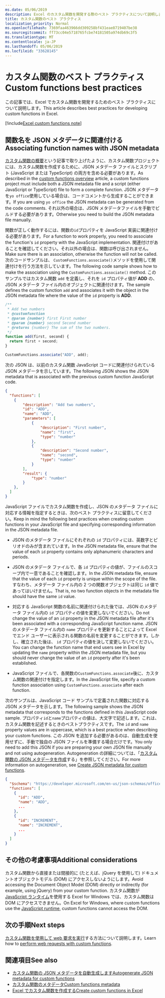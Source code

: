 ```yaml
---
ms.date: 05/06/2019
description: Excel のカスタム関数を開発する際のベスト プラクティスについて説明します。
title: カスタム関数のベスト プラクティス
localization_priority: Normal
ms.openlocfilehash: 7369faa463966dd309258bf431eae8719407be38
ms.sourcegitcommit: ff73cc04e5718765fcbe74181505a974db69c3f5
ms.translationtype: MT
ms.contentlocale: ja-JP
ms.lasthandoff: 05/06/2019
ms.locfileid: "33628145"
---
```

# <a name="custom-functions-best-practices"></a><span data-ttu-id="4594b-103">カスタム関数のベスト プラクティス</span><span class="sxs-lookup"><span data-stu-id="4594b-103">Custom functions best practices</span></span>

<span data-ttu-id="4594b-104">この記事では、Excel でカスタム関数を開発するためのベスト プラクティスについて説明します。</span><span class="sxs-lookup"><span data-stu-id="4594b-104">This article describes best practices for developing custom functions in Excel.</span></span>

[!include[Excel custom functions note](../includes/excel-custom-functions-note.md)]

## <a name="associating-function-names-with-json-metadata"></a><span data-ttu-id="4594b-105">関数名を JSON メタデータに関連付ける</span><span class="sxs-lookup"><span data-stu-id="4594b-105">Associating function names with JSON metadata</span></span>

<span data-ttu-id="4594b-106">[カスタム関数の概要](custom-functions-overview.md)という記事で取り上げたように、カスタム関数プロジェクトには、カスタム関数を作成するために、JSON メタデータ ファイルとスクリプト (JavaScript または TypeScript) の両方を含める必要があります。</span><span class="sxs-lookup"><span data-stu-id="4594b-106">As described in the [custom functions overview](custom-functions-overview.md) article, a custom functions project must include both a JSON metadata file and a script (either JavaScript or TypeScript) file to form a complete function.</span></span> <span data-ttu-id="4594b-107">JSON メタデータを`yo office`使用している場合は、コードコメントから生成することができます。</span><span class="sxs-lookup"><span data-stu-id="4594b-107">If you are using `yo office` the JSON metadata can be generated from the code comments.</span></span> <span data-ttu-id="4594b-108">それ以外の場合は、JSON メタデータファイルを手動でビルドする必要があります。</span><span class="sxs-lookup"><span data-stu-id="4594b-108">Otherwise you need to build the JSON metadata file manually.</span></span>

<span data-ttu-id="4594b-109">関数が正しく動作するには、関数の`id`プロパティを JavaScript 実装に関連付ける必要があります。</span><span class="sxs-lookup"><span data-stu-id="4594b-109">For a function to work properly, you need to associate the function's `id` property with the JavaScript implementation.</span></span> <span data-ttu-id="4594b-110">関連付けがあることを確認してください。それ以外の場合は、関数は呼び出されません。</span><span class="sxs-lookup"><span data-stu-id="4594b-110">Make sure there is an association, otherwise the function will not be called.</span></span> <span data-ttu-id="4594b-111">次のコードサンプルは、 `CustomFunctions.associate()`メソッドを使用して関連付けを行う方法を示しています。</span><span class="sxs-lookup"><span data-stu-id="4594b-111">The following code sample shows how to make the association using the `CustomFunctions.associate()` method.</span></span> <span data-ttu-id="4594b-112">このサンプルではカスタム関数 `add` を定義し、それを `id` プロパティ値が **ADD** の、JSON メタデータ ファイル内のオブジェクトに関連付けます。</span><span class="sxs-lookup"><span data-stu-id="4594b-112">The sample defines the custom function `add` and associates it with the object in the JSON metadata file where the value of the `id` property is **ADD**.</span></span>

```js
/**
 * Add two numbers
 * @customfunction
 * @param {number} first First number
 * @param {number} second Second number
 * @returns {number} The sum of the two numbers.
 */
function add(first, second) {
  return first + second;
}

CustomFunctions.associate("ADD", add);
```

<span data-ttu-id="4594b-113">次の JSON は、以前のカスタム関数 JavaScript コードに関連付けられている JSON メタデータを示しています。</span><span class="sxs-lookup"><span data-stu-id="4594b-113">The following JSON shows the JSON metadata that is associated with the previous custom function JavaScript code.</span></span>

```json
{
  "functions": [
    {
        "description": "Add two numbers",
        "id": "ADD",
        "name": "ADD",
        "parameters": [
            {
                "description": "First number",
                "name": "first",
                "type": "number"
            },
            {
                "description": "Second number",
                "name": "second",
                "type": "number"
            }
        ],
        "result": {
            "type": "number"
        }
    },
  ]
}
```


<span data-ttu-id="4594b-114">JavaScript ファイルでカスタム関数を作成し、JSON のメタデータ ファイルに対応する情報を指定するときは、次のベスト プラクティスに留意してください。</span><span class="sxs-lookup"><span data-stu-id="4594b-114">Keep in mind the following best practices when creating custom functions in your JavaScript file and specifying corresponding information in the JSON metadata file.</span></span>

* <span data-ttu-id="4594b-115">JSON のメタデータ ファイルにそれぞれの `id` プロパティには、英数字とピリオドのみが含まれています。</span><span class="sxs-lookup"><span data-stu-id="4594b-115">In the JSON metadata file, ensure that the value of each `id` property contains only alphanumeric characters and periods.</span></span>

* <span data-ttu-id="4594b-116">JSON のメタデータ ファイルで、各 `id` プロパティの値が、ファイルのスコープ内で一意であることを確認します。</span><span class="sxs-lookup"><span data-stu-id="4594b-116">In the JSON metadata file, ensure that the value of each `id` property is unique within the scope of the file.</span></span> <span data-ttu-id="4594b-117">すなわち、メタデータ ファイル内の 2 つの関数オブジェクトは同じ `id` 値であってはいけません。</span><span class="sxs-lookup"><span data-stu-id="4594b-117">That is, no two function objects in the metadata file should have the same `id` value.</span></span>

* <span data-ttu-id="4594b-118">対応する JavaScript 関数の名前に関連付けられた後では、JSON のメタデータ ファイル内の `id` プロパティの値を変更しないでください。</span><span class="sxs-lookup"><span data-stu-id="4594b-118">Do not change the value of an `id` property in the JSON metadata file after it's been associated with a corresponding JavaScript function name.</span></span> <span data-ttu-id="4594b-119">JSON のメタデータ ファイル内の `name` プロパティを更新することによって Excel でエンド ユーザーに表示される関数の名前を変更することができます。しかし、確立された後は、 `id` プロパティの値を決して変更しないでください。</span><span class="sxs-lookup"><span data-stu-id="4594b-119">You can change the function name that end users see in Excel by updating the `name` property within the JSON metadata file, but you should never change the value of an `id` property after it's been established.</span></span>

* <span data-ttu-id="4594b-120">JavaScript ファイルで、各関数の`CustomFunctions.associate`後に、カスタム関数の関連付けを指定します。</span><span class="sxs-lookup"><span data-stu-id="4594b-120">In the JavaScript file, specify a custom function association using `CustomFunctions.associate` after each function.</span></span>

<span data-ttu-id="4594b-121">次のサンプルは、JavaScript コード サンプルで定義された関数に対応する JSON メタデータを示します。</span><span class="sxs-lookup"><span data-stu-id="4594b-121">The following sample shows the JSON metadata that corresponds to the functions defined in this JavaScript code sample.</span></span> <span data-ttu-id="4594b-122">プロパティ`id`と`name`プロパティの値は、大文字で記述します。これは、カスタム関数を記述するときのベストプラクティスです。</span><span class="sxs-lookup"><span data-stu-id="4594b-122">The `id` and `name` property values are in uppercase, which is a best practice when describing your custom functions.</span></span> <span data-ttu-id="4594b-123">この JSON を追加する必要があるのは、自動生成を使用せずに、手動で独自の JSON ファイルを準備する場合だけです。</span><span class="sxs-lookup"><span data-stu-id="4594b-123">You only need to add this JSON if you are preparing your own JSON file manually and not using autogeneration.</span></span> <span data-ttu-id="4594b-124">Autogeneration の詳細については、「[カスタム関数の JSON メタデータを作成](custom-functions-json-autogeneration.md)する」を参照してください。</span><span class="sxs-lookup"><span data-stu-id="4594b-124">For more information on autogeneration, see [Create JSON metadata for custom functions](custom-functions-json-autogeneration.md).</span></span>

```json
{
  "$schema": "https://developer.microsoft.com/en-us/json-schemas/office-js/custom-functions.schema.json",
  "functions": [
    {
      "id": "ADD",
      "name": "ADD",
      ...
    },
    {
      "id": "INCREMENT",
      "name": "INCREMENT",
      ...
    }
  ]
}
```

## <a name="additional-considerations"></a><span data-ttu-id="4594b-125">その他の考慮事項</span><span class="sxs-lookup"><span data-stu-id="4594b-125">Additional considerations</span></span>

<span data-ttu-id="4594b-126">カスタム関数から直接または間接的に (たとえば、jQuery を使用して) ドキュメントオブジェクトモデル (DOM) にアクセスしないようにします。</span><span class="sxs-lookup"><span data-stu-id="4594b-126">Avoid accessing the Document Object Model (DOM) directly or indirectly (for example, using jQuery) from your custom function.</span></span> <span data-ttu-id="4594b-127">カスタム関数が [JavaScript ランタイム](custom-functions-runtime.md)を使用する Excel for Windows では、カスタム関数はDOM にアクセスできません。</span><span class="sxs-lookup"><span data-stu-id="4594b-127">On Excel for Windows, where custom functions use the [JavaScript runtime](custom-functions-runtime.md), custom functions cannot access the DOM.</span></span>

## <a name="next-steps"></a><span data-ttu-id="4594b-128">次の手順</span><span class="sxs-lookup"><span data-stu-id="4594b-128">Next steps</span></span>
<span data-ttu-id="4594b-129">[カスタム関数を使用して web 要求を実行](custom-functions-web-reqs.md)する方法について説明します。</span><span class="sxs-lookup"><span data-stu-id="4594b-129">Learn how to [perform web requests with custom functions](custom-functions-web-reqs.md).</span></span>

## <a name="see-also"></a><span data-ttu-id="4594b-130">関連項目</span><span class="sxs-lookup"><span data-stu-id="4594b-130">See also</span></span>

* [<span data-ttu-id="4594b-131">カスタム関数の JSON メタデータを自動生成します</span><span class="sxs-lookup"><span data-stu-id="4594b-131">Autogenerate JSON metadata for custom functions</span></span>](custom-functions-json-autogeneration.md)
* [<span data-ttu-id="4594b-132">カスタム関数のメタデータ</span><span class="sxs-lookup"><span data-stu-id="4594b-132">Custom functions metadata</span></span>](custom-functions-json.md)
* [<span data-ttu-id="4594b-133">Excel でカスタム関数を作成する</span><span class="sxs-lookup"><span data-stu-id="4594b-133">Create custom functions in Excel</span></span>](custom-functions-overview.md)
